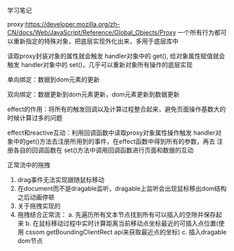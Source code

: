 学习笔记

proxy:https://developer.mozilla.org/zh-CN/docs/Web/JavaScript/Reference/Global_Objects/Proxy
一个所有行为都可以重新指定的特殊对象，把底层实现外化出来，多用于底层库中

读取proxy封装对象的属性就会触发 handler对象中的 get(), 给对象属性赋值就会触发 handler对象中的 set()，几乎可以重新对象所有操作的底层实现

单向绑定：数据到dom元素的更新

双向绑定：数据更新到dom元素更新，dom元素更新到数据更新

effect的作用：将所有的触发回调以及计算过程整合起来，避免页面操作基数大的时候计算过多的问题


effect和reactive互动：利用回调函数中读取proxy对象属性操作触发 handler对象中的get()方法去注册所用到的事件，在effect函数中得到所有的参数，再去
注册各自的回调函数在 set()方法中调用回调函数进行页面和数据的互动

正常流中的拖拽
1. drag事件无法实现跟随鼠标移动
2. 在document而不是dragable监听，dragable上监听会出现鼠标移出dom结构之后动画停顿
3. 关于拖拽实现的
4. 拖拽结合正常流：
    a. 先遍历所有文本节点找到所有可以插入的空隙并保存起来
    b. 在鼠标移动过程中实时计算距离当前移动点坐标最近的可插入点位置(使用 cssom getBoundingClientRect api来获取最近点的坐标)
    c. 插入dragable dom节点